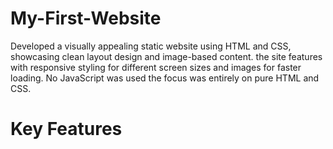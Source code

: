 # My-First-Website
Developed a visually appealing static website using HTML and CSS, showcasing clean layout design and image-based content. the site features with responsive styling for different screen sizes and images for faster loading. No JavaScript was used the focus was entirely on pure HTML and CSS.

# Key Features

